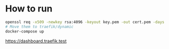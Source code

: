 # How to run
```bash
openssl req -x509 -newkey rsa:4096 -keyout key.pem -out cert.pem -days 365 -nodes
# Move them to traefik/dynamic
docker-compose up
```

https://dashboard.traefik.test
